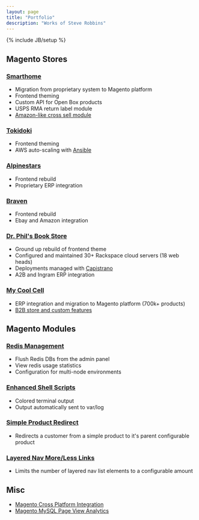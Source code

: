 ```yaml
---
layout: page
title: "Portfolio"
description: "Works of Steve Robbins"
---
```

{% include JB/setup %}

## Magento Stores

### [Smarthome](http://goo.gl/rMTtTi)

* Migration from proprietary system to Magento platform
* Frontend theming
* Custom API for Open Box products
* USPS RMA return label module
* [Amazon-like cross sell module](http://i.imgur.com/EQJVwQq.png)

### [Tokidoki](http://goo.gl/xWFpfX)

* Frontend theming
* AWS auto-scaling with [Ansible](http://www.ansible.com/home)

### [Alpinestars](http://goo.gl/Xz9CBG)

* Frontend rebuild
* Proprietary ERP integration

### [Braven](http://goo.gl/Pr6Yw2)

* Frontend rebuild
* Ebay and Amazon integration

### [Dr. Phil's Book Store](http://goo.gl/FgUcQ9)

* Ground up rebuild of frontend theme
* Configured and maintained 30+ Rackspace cloud servers (18 web heads)
* Deployments managed with [Capistrano](https://github.com/capistrano/capistrano)
* A2B and Ingram ERP integration

### [My Cool Cell](hhttp://goo.gl/M0AKvZ)

* ERP integration and migration to Magento platform (700k+ products)
* [B2B store and custom features](http://goo.gl/rG6FsU)

## Magento Modules

### [Redis Management](https://github.com/steverobbins/Magento-Redismanager)

* Flush Redis DBs from the admin panel
* View redis usage statistics
* Configuration for multi-node environments

### [Enhanced Shell Scripts](https://github.com/steverobbins/Magento-Shell)

* Colored terminal output
* Output automatically sent to var/log

### [Simple Product Redirect](https://github.com/steverobbins/Magento-SimpleRedirect)

* Redirects a customer from a simple product to it's parent configurable product

### [Layered Nav More/Less Links](https://github.com/steverobbins/Magento-LayeredNavLimit)

* Limits the number of layered nav list elements to a configurable amount

## Misc

* [Magento Cross Platform Integration](https://github.com/steverobbins/magento-integration)
* [Magento MySQL Page View Analytics](http://blog.codingrobot.io/magento/visitor-analytics/)
